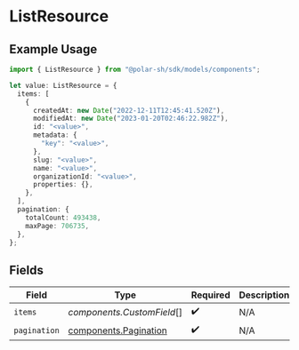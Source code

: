 # ListResource

## Example Usage

```typescript
import { ListResource } from "@polar-sh/sdk/models/components";

let value: ListResource = {
  items: [
    {
      createdAt: new Date("2022-12-11T12:45:41.520Z"),
      modifiedAt: new Date("2023-01-20T02:46:22.982Z"),
      id: "<value>",
      metadata: {
        "key": "<value>",
      },
      slug: "<value>",
      name: "<value>",
      organizationId: "<value>",
      properties: {},
    },
  ],
  pagination: {
    totalCount: 493438,
    maxPage: 706735,
  },
};
```

## Fields

| Field                                                          | Type                                                           | Required                                                       | Description                                                    |
| -------------------------------------------------------------- | -------------------------------------------------------------- | -------------------------------------------------------------- | -------------------------------------------------------------- |
| `items`                                                        | *components.CustomField*[]                                     | :heavy_check_mark:                                             | N/A                                                            |
| `pagination`                                                   | [components.Pagination](../../models/components/pagination.md) | :heavy_check_mark:                                             | N/A                                                            |